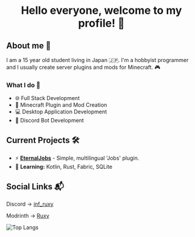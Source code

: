 <h1 align="center">Hello everyone, welcome to my profile! 👋</h1>

<h2>About me 📘</h2>
<p>I am a 15 year old student living in Japan 🇯🇵. I'm a hobbyist programmer and I usually create server plugins and mods for Minecraft. 🎮</p>

<h3>What I do 🚀</h3>
<ul>
  <li>🌐 Full Stack Development</li>
  <li>🧩 Minecraft Plugin and Mod Creation</li>
  <li>💻 Desktop Application Development</li>
  <li>🤖 Discord Bot Development</li>
</ul>

<h2>Current Projects 🛠️</h2>
<ul>
  <li>⚡ <strong><a href="https://github.com/Zephtor/EternalJobs">EternalJobs</a></strong> - Simple, multilingual 'Jobs' plugin.</li>
  <li>🌱 <strong>Learning:</strong> Kotlin, Rust, Fabric, SQLite</li>
</ul>

<h2>Social Links 📬</h2>
<p>Discord -> <a href="https://discordapp.com/users/k_ruxy">inf_ruxy</a></p>
<p>Modrinth -> <a href="https://modrinth.com/user/Ruxy">Ruxy</a></p>

<!-- GitHub Readme Stats -->
<div>
  <img align="left" alt="Top Langs" src="https://github-readme-stats.vercel.app/api/top-langs/?username=KT-Ruxy&layout=compact&langs_count=10&show_icons=true&hide_border=true&theme=radical"/>
</div>

<!-- Clear floating elements -->
<br clear="left"/>